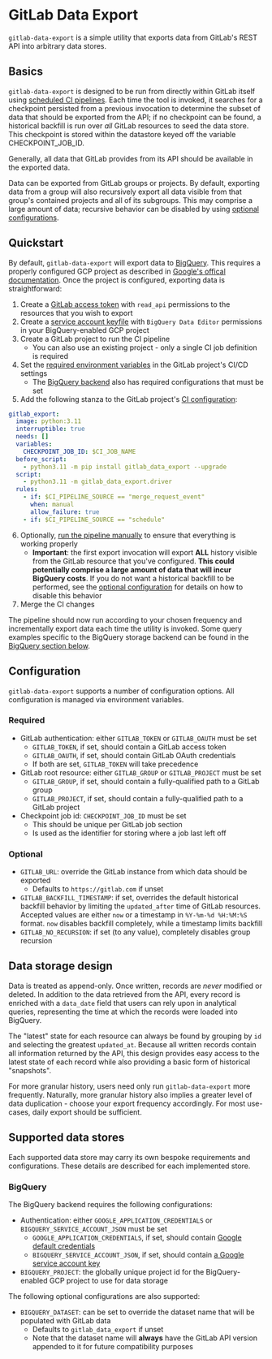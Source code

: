# GitLab Data Export

`gitlab-data-export` is a simple utility that exports data from GitLab's REST API into arbitrary data stores.

## Basics

`gitlab-data-export` is designed to be run from directly within GitLab itself using [scheduled CI
pipelines](https://docs.gitlab.com/ee/ci/pipelines/schedules.html).
Each time the tool is invoked, it searches for a checkpoint persisted from a previous invocation to determine
the subset of data that should be exported from the API; if no checkpoint can be found, a historical backfill
is run over _all_ GitLab resources to seed the data store.  This checkpoint is stored within the datastore
keyed off the variable CHECKPOINT_JOB_ID.

Generally, all data that GitLab provides from its API should be available in the exported data.

Data can be exported from GitLab groups or projects. By default, exporting data from a group will also recursively
export all data visible from that group's contained projects and all of its subgroups. This may comprise a large
amount of data; recursive behavior can be disabled by using [optional configurations](#optional).

## Quickstart

By default, `gitlab-data-export` will export data to [BigQuery](#bigquery). This requires a properly configured
GCP project as described in [Google's offical documentation](https://cloud.google.com/bigquery/docs). Once the project
is configured, exporting data is straightforward:

1. Create a [GitLab access token](https://docs.gitlab.com/ee/security/token_overview.html) with `read_api` permissions
   to the resources that you wish to export
2. Create a [service account keyfile](https://cloud.google.com/bigquery/docs/use-service-accounts) with `BigQuery Data
   Editor` permissions in your BigQuery-enabled GCP project
3. Create a GitLab project to run the CI pipeline
    * You can also use an existing project - only a single CI job definition is required
4. Set the [required environment variables](#required) in the GitLab project's CI/CD settings
    * The [BigQuery backend](#bigquery) also has required configurations that must be set
5. Add the following stanza to the GitLab project's [CI
   configuration](https://docs.gitlab.com/ee/ci/yaml/gitlab_ci_yaml.html):

```yaml
gitlab_export:
  image: python:3.11
  interruptible: true
  needs: []
  variables:
    CHECKPOINT_JOB_ID: $CI_JOB_NAME
  before_script:
    - python3.11 -m pip install gitlab_data_export --upgrade
  script:
    - python3.11 -m gitlab_data_export.driver
  rules:
    - if: $CI_PIPELINE_SOURCE == "merge_request_event"
      when: manual
      allow_failure: true
    - if: $CI_PIPELINE_SOURCE == "schedule"
```

6. Optionally, [run the pipeline
   manually](https://docs.gitlab.com/ee/ci/pipelines/#add-manual-interaction-to-your-pipeline) to ensure that everything
   is working properly
    * **Important**: the first export invocation will export **ALL** history visible from the GitLab resource
    that you've configured. **This could potentially comprise a large amount of data that will incur BigQuery costs**.
    If you do not want a historical backfill to be performed, see the [optional configuration](#optional) for details
    on how to disable this behavior
7. Merge the CI changes

The pipeline should now run according to your chosen frequency and incrementally export data each time the utility
is invoked. Some query examples specific to the BigQuery storage backend can be found in the
[BigQuery section below](#bigquery).

## Configuration

`gitlab-data-export` supports a number of configuration options. All configuration is managed via environment variables.

### Required

* GitLab authentication: either `GITLAB_TOKEN` or `GITLAB_OAUTH` must be set
    * `GITLAB_TOKEN`, if set, should contain a GitLab access token
    * `GITLAB_OAUTH`, if set, should contain GitLab OAuth credentials
    * If both are set, `GITLAB_TOKEN` will take precedence
* GitLab root resource: either `GITLAB_GROUP` or `GITLAB_PROJECT` must be set
    * `GITLAB_GROUP`, if set, should contain a fully-qualified path to a GitLab group
    * `GITLAB_PROJECT`, if set, should contain a fully-qualified path to a GitLab project
* Checkpoint job id: `CHECKPOINT_JOB_ID` must be set
    * This should be unique per GitLab job section
    * Is used as the identifier for storing where a job last left off

### Optional

* `GITLAB_URL`: override the GitLab instance from which data should be exported
    * Defaults to `https://gitlab.com` if unset
* `GITLAB_BACKFILL_TIMESTAMP`: if set, overrides the default historical backfill behavior by limiting the
  `updated_after` time of GitLab resources. Accepted values are either `now` or a timestamp in `%Y-%m-%d %H:%M:%S`
  format. `now` disables backfill completely, while a timestamp limits backfill
* `GITLAB_NO_RECURSION`: if set (to any value), completely disables group recursion

## Data storage design

Data is treated as append-only. Once written, records are _never_ modified or deleted. In addition to the data
retrieved from the API, every record is enriched with a `data_date` field that users can rely upon in analytical
queries, representing the time at which the records were loaded into BigQuery.

The "latest" state for each resource can always be found by grouping by `id` and selecting the greatest
`updated_at`. Because all written records contain all information returned by the API, this design provides easy
access to the latest state of each record while also providing a basic form of historical "snapshots".

For more granular history, users need only run `gitlab-data-export` more frequently. Naturally, more granular
history also implies a greater level of data duplication - choose your export frequency accordingly. For most
use-cases, daily export should be sufficient.

## Supported data stores

Each supported data store may carry its own bespoke requirements and configurations. These details are described
for each implemented store.

### BigQuery

The BigQuery backend requires the following configurations:

* Authentication: either `GOOGLE_APPLICATION_CREDENTIALS` or `BIGQUERY_SERVICE_ACCOUNT_JSON` must be set
    * `GOOGLE_APPLICATION_CREDENTIALS`, if set, should contain [Google default
      credentials](https://cloud.google.com/bigquery/docs/authentication/getting-started)
    * `BIGQUERY_SERVICE_ACCOUNT_JSON`, if set, should contain [a Google service account
      key](https://cloud.google.com/bigquery/docs/authentication/service-account-file)
* `BIGQUERY_PROJECT`: the globally unique project id for the BigQuery-enabled GCP project to use for data storage

The following optional configurations are also supported:

* `BIGQUERY_DATASET`: can be set to override the dataset name that will be populated with GitLab data
    * Defaults to `gitlab_data_export` if unset
    * Note that the dataset name will **always** have the GitLab API version appended to it for future
    compatibility purposes